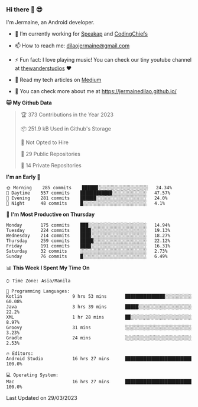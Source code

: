 ### Hi there 👋 😎
I'm Jermaine, an Android developer.

- 🔭 I’m currently working for [Speakap](https://www.speakap.com/) and [CodingChiefs](https://codingchiefs.com/en/)

- 📫 How to reach me: dilaojermaine@gmail.com

- ⚡ Fun fact: I love playing music! You can check our tiny youtube channel at [thewanderstudios](https://www.youtube.com/thewanderstudios) ♥️

- 📖 Read my tech articles on [Medium](https://jermainedilao.medium.com/)

- 👀 You can check more about me at https://jermainedilao.github.io/

<!--
**jermainedilao/jermainedilao** is a ✨ _special_ ✨ repository because its `README.md` (this file) appears on your GitHub profile.

Here are some ideas to get you started:

- 🔭 I’m currently working on ...
- 🌱 I’m currently learning ...
- 👯 I’m looking to collaborate on ...
- 🤔 I’m looking for help with ...
- 💬 Ask me about ...
- 📫 How to reach me: ...
- 😄 Pronouns: ...
- ⚡ Fun fact: ...
-->

<!--START_SECTION:waka-->
**🐱 My Github Data** 

> 🏆 373 Contributions in the Year 2023
 > 
> 📦 251.9 kB Used in Github's Storage 
 > 
> 🚫 Not Opted to Hire
 > 
> 📜 29 Public Repositories 
 > 
> 🔑 14 Private Repositories  
 > 
**I'm an Early 🐤** 

```text
🌞 Morning    285 commits    ██████░░░░░░░░░░░░░░░░░░░   24.34% 
🌆 Daytime    557 commits    ████████████░░░░░░░░░░░░░   47.57% 
🌃 Evening    281 commits    ██████░░░░░░░░░░░░░░░░░░░   24.0% 
🌙 Night      48 commits     █░░░░░░░░░░░░░░░░░░░░░░░░   4.1%

```
📅 **I'm Most Productive on Thursday** 

```text
Monday       175 commits    ███░░░░░░░░░░░░░░░░░░░░░░   14.94% 
Tuesday      224 commits    ████░░░░░░░░░░░░░░░░░░░░░   19.13% 
Wednesday    214 commits    ████░░░░░░░░░░░░░░░░░░░░░   18.27% 
Thursday     259 commits    █████░░░░░░░░░░░░░░░░░░░░   22.12% 
Friday       191 commits    ████░░░░░░░░░░░░░░░░░░░░░   16.31% 
Saturday     32 commits     ░░░░░░░░░░░░░░░░░░░░░░░░░   2.73% 
Sunday       76 commits     █░░░░░░░░░░░░░░░░░░░░░░░░   6.49%

```


📊 **This Week I Spent My Time On** 

```text
⌚︎ Time Zone: Asia/Manila

💬 Programming Languages: 
Kotlin                   9 hrs 53 mins       ███████████████░░░░░░░░░░   60.08% 
Java                     3 hrs 39 mins       █████░░░░░░░░░░░░░░░░░░░░   22.2% 
XML                      1 hr 28 mins        ██░░░░░░░░░░░░░░░░░░░░░░░   8.97% 
Groovy                   31 mins             ░░░░░░░░░░░░░░░░░░░░░░░░░   3.23% 
Gradle                   24 mins             ░░░░░░░░░░░░░░░░░░░░░░░░░   2.53%

🔥 Editors: 
Android Studio           16 hrs 27 mins      █████████████████████████   100.0%

💻 Operating System: 
Mac                      16 hrs 27 mins      █████████████████████████   100.0%

```


 Last Updated on 29/03/2023
<!--END_SECTION:waka-->
